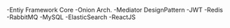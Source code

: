 -Entiy Framework Core
-Onion Arch.
-Mediator DesignPattern
-JWT
-Redis
-RabbitMQ
-MySQL
-ElasticSearch
-ReactJS


